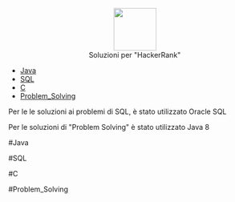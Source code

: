 <p align="center">
    <a href="https://www.hackerrank.com/Cinghiamenisco">
        <img height=85 src="https://d3keuzeb2crhkn.cloudfront.net/hackerrank/assets/styleguide/logo_wordmark-f5c5eb61ab0a154c3ed9eda24d0b9e31.svg">
    </a>
    <br>Soluzioni per "HackerRank"
</p>

* [Java](#java)
* [SQL](#sql)
* [C](#C)
* [Problem_Solving](#Problem_Solving)

Per le le soluzioni ai problemi di SQL, è stato utilizzato Oracle SQL

Per le soluzioni di "Problem Solving" è stato utilizzato Java 8

#Java

#SQL

#C

#Problem_Solving
